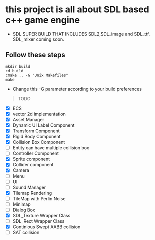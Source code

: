 # this project is all about SDL based c++ game engine

- SDL SUPER BUILD THAT INCLUDES SDL2,SDL_image and SDL_ttf. SDL_mixer coming soon.

## Follow these steps

    mkdir build
    cd build
    cmake .. -G "Unix Makefiles"
    make

- Change this -G parameter according to your build preferences

> TODO

- [x] ECS
- [x] vector 2d implementation
- [x] Asset Manager
- [x] Dynamic UI Label Component
- [x] Transform Component
- [x] Rigid Body Component
- [x] Collision Box Component
- [ ] Entity can have multiple collision box
- [ ] Controller Component
- [x] Sprite component
- [x] Collider component
- [x] Camera
- [ ] Menu
- [ ] UI
- [ ] Sound Manager
- [x] Tilemap Rendering
- [ ] TileMap with Perlin Noise
- [ ] Minimap
- [ ] Dialog Box
- [x] SDL_Texture Wrapper Class
- [ ] SDL_Rect Wrapper Class
- [x] Continious Swept AABB collision
- [ ] SAT collision
